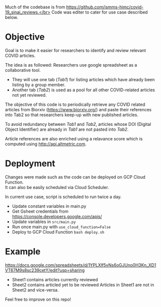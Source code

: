 Much of the codebase is from https://github.com/ismms-himc/covid-19_sinai_reviews.</br>
Code was editer to cater for use case described below.

# Objective

Goal is to make it easier for researchers to identify and review relevant COVID articles.

The idea is as followed:
Researchers use google spreadsheet as a collaborative tool.
- They will use one tab (*Tab1*) for listing articles which have already been listing by a group member.
- Another tab (*Tab2*) is used as a pool for all other COVID-related articles not yet reviewed.

The objective of this code is to periodically retrieve any COVID related articles from Biorxiv (https://www.biorxiv.org/) and paste their references into Tab2 so that researchers keep-up with new published articles.

To avoid redundancy between *Tab1* and *Tab2*, articles whose DOI (Digital Object Identifier) are already in *Tab1* are not pasted into *Tab2*.

Article references are also enriched using a relavance score which is computed using http://api.altmetric.com.

# Deployment

Changes were made such as the code can be deployed on GCP Cloud Function. </br>
It can also be easily scheduled via Cloud Scheduler.

In current use case, script is scheduled to run twice a day.

- Update constant variables in main.py
- Get Gsheet credentials from https://console.developers.google.com/apis/
- Update variables in ```src/main.py```
- Run once main.py with ```use_cloud_function=False```
- Deploy to GCP Cloud Function
  ```bash deploy.sh```

# Example

https://docs.google.com/spreadsheets/d/1YPLXlf5vNs6oGJUno0H3Kn_XD1VT67M9s8sc239cetY/edit?usp=sharing

- Sheet1 contains articles currently reviewed
- Sheet2 contains articled yet to be reviewed
Articles in Sheet1 are not in Sheet2 and vice-versa.

Feel free to improve on this repo!
